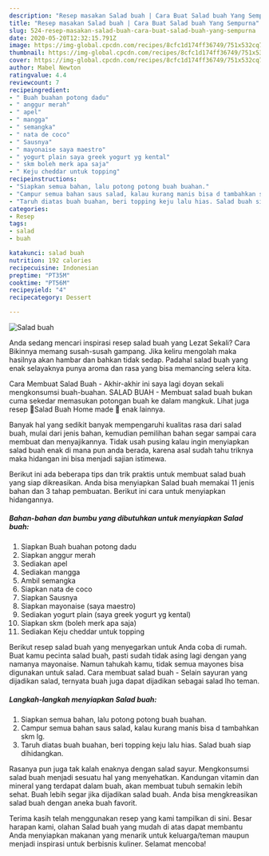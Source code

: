 ```yaml
---
description: "Resep masakan Salad buah | Cara Buat Salad buah Yang Sempurna"
title: "Resep masakan Salad buah | Cara Buat Salad buah Yang Sempurna"
slug: 524-resep-masakan-salad-buah-cara-buat-salad-buah-yang-sempurna
date: 2020-05-20T12:32:15.791Z
image: https://img-global.cpcdn.com/recipes/8cfc1d174ff36749/751x532cq70/salad-buah-foto-resep-utama.jpg
thumbnail: https://img-global.cpcdn.com/recipes/8cfc1d174ff36749/751x532cq70/salad-buah-foto-resep-utama.jpg
cover: https://img-global.cpcdn.com/recipes/8cfc1d174ff36749/751x532cq70/salad-buah-foto-resep-utama.jpg
author: Mabel Newton
ratingvalue: 4.4
reviewcount: 7
recipeingredient:
- " Buah buahan potong dadu"
- " anggur merah"
- " apel"
- " mangga"
- " semangka"
- " nata de coco"
- " Sausnya"
- " mayonaise saya maestro"
- " yogurt plain saya greek yogurt yg kental"
- " skm boleh merk apa saja"
- " Keju cheddar untuk topping"
recipeinstructions:
- "Siapkan semua bahan, lalu potong potong buah buahan."
- "Campur semua bahan saus salad, kalau kurang manis bisa d tambahkan skm lg."
- "Taruh diatas buah buahan, beri topping keju lalu hias. Salad buah siap dihidangkan."
categories:
- Resep
tags:
- salad
- buah

katakunci: salad buah 
nutrition: 192 calories
recipecuisine: Indonesian
preptime: "PT35M"
cooktime: "PT56M"
recipeyield: "4"
recipecategory: Dessert

---
```



![Salad buah](https://img-global.cpcdn.com/recipes/8cfc1d174ff36749/751x532cq70/salad-buah-foto-resep-utama.jpg)

Anda sedang mencari inspirasi resep salad buah yang Lezat Sekali? Cara Bikinnya memang susah-susah gampang. Jika keliru mengolah maka hasilnya akan hambar dan bahkan tidak sedap. Padahal salad buah yang enak selayaknya punya aroma dan rasa yang bisa memancing selera kita.

Cara Membuat Salad Buah - Akhir-akhir ini saya lagi doyan sekali mengkonsumsi buah-buahan. SALAD BUAH - Membuat salad buah bukan cuma sekedar memasukan potongan buah ke dalam mangkuk. Lihat juga resep 🍓Salad Buah Home made 🍇 enak lainnya.

Banyak hal yang sedikit banyak mempengaruhi kualitas rasa dari salad buah, mulai dari jenis bahan, kemudian pemilihan bahan segar sampai cara membuat dan menyajikannya. Tidak usah pusing kalau ingin menyiapkan salad buah enak di mana pun anda berada, karena asal sudah tahu triknya maka hidangan ini bisa menjadi sajian istimewa.


Berikut ini ada beberapa tips dan trik praktis untuk membuat salad buah yang siap dikreasikan. Anda bisa menyiapkan Salad buah memakai 11 jenis bahan dan 3 tahap pembuatan. Berikut ini cara untuk menyiapkan hidangannya.

<!--inarticleads1-->

##### Bahan-bahan dan bumbu yang dibutuhkan untuk menyiapkan Salad buah:

1. Siapkan  Buah buahan potong dadu
1. Siapkan  anggur merah
1. Sediakan  apel
1. Sediakan  mangga
1. Ambil  semangka
1. Siapkan  nata de coco
1. Siapkan  Sausnya
1. Siapkan  mayonaise (saya maestro)
1. Sediakan  yogurt plain (saya greek yogurt yg kental)
1. Siapkan  skm (boleh merk apa saja)
1. Sediakan  Keju cheddar untuk topping


Berikut resep salad buah yang menyegarkan untuk Anda coba di rumah. Buat kamu pecinta salad buah, pasti sudah tidak asing lagi dengan yang namanya mayonaise. Namun tahukah kamu, tidak semua mayones bisa digunakan untuk salad. Cara membuat salad buah - Selain sayuran yang dijadikan salad, ternyata buah juga dapat dijadikan sebagai salad lho teman. 

<!--inarticleads2-->

##### Langkah-langkah menyiapkan Salad buah:

1. Siapkan semua bahan, lalu potong potong buah buahan.
1. Campur semua bahan saus salad, kalau kurang manis bisa d tambahkan skm lg.
1. Taruh diatas buah buahan, beri topping keju lalu hias. Salad buah siap dihidangkan.


Rasanya pun juga tak kalah enaknya dengan salad sayur. Mengkonsumsi salad buah menjadi sesuatu hal yang menyehatkan. Kandungan vitamin dan mineral yang terdapat dalam buah, akan membuat tubuh semakin lebih sehat. Buah lebih segar jika dijadikan salad buah. Anda bisa mengkreasikan salad buah dengan aneka buah favorit. 

Terima kasih telah menggunakan resep yang kami tampilkan di sini. Besar harapan kami, olahan Salad buah yang mudah di atas dapat membantu Anda menyiapkan makanan yang menarik untuk keluarga/teman maupun menjadi inspirasi untuk berbisnis kuliner. Selamat mencoba!

